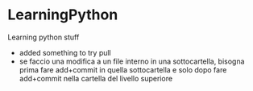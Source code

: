 # LearningPython
Learning python stuff
- added something to try pull
- se faccio una modifica a un file interno in una sottocartella, bisogna prima fare add+commit in quella sottocartella e solo dopo fare add+commit nella cartella del livello superiore
